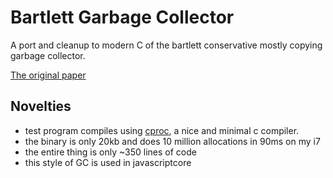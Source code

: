 # Bartlett Garbage Collector

A port and cleanup to modern C of the bartlett conservative mostly copying
garbage collector.

[The original paper](http://www.hpl.hp.com/techreports/Compaq-DEC/WRL-88-2.pdf)

## Novelties
* test program compiles using [cproc](https://github.com/michaelforney/cproc), a nice and minimal c compiler.
* the binary is only 20kb and does 10 million allocations in 90ms on my i7
* the entire thing is only ~350 lines of code
* this style of GC is used in javascriptcore